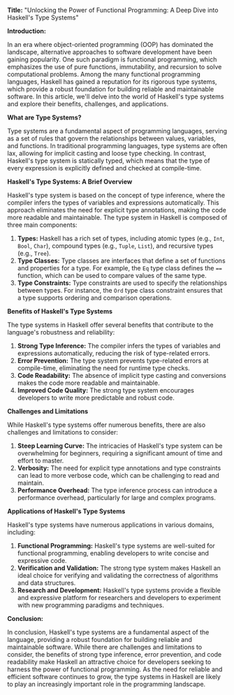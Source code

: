 **Title:** "Unlocking the Power of Functional Programming: A Deep Dive into Haskell's Type Systems"

**Introduction:**

In an era where object-oriented programming (OOP) has dominated the landscape, alternative approaches to software development have been gaining popularity. One such paradigm is functional programming, which emphasizes the use of pure functions, immutability, and recursion to solve computational problems. Among the many functional programming languages, Haskell has gained a reputation for its rigorous type systems, which provide a robust foundation for building reliable and maintainable software. In this article, we'll delve into the world of Haskell's type systems and explore their benefits, challenges, and applications.

**What are Type Systems?**

Type systems are a fundamental aspect of programming languages, serving as a set of rules that govern the relationships between values, variables, and functions. In traditional programming languages, type systems are often lax, allowing for implicit casting and loose type checking. In contrast, Haskell's type system is statically typed, which means that the type of every expression is explicitly defined and checked at compile-time.

**Haskell's Type Systems: A Brief Overview**

Haskell's type system is based on the concept of type inference, where the compiler infers the types of variables and expressions automatically. This approach eliminates the need for explicit type annotations, making the code more readable and maintainable. The type system in Haskell is composed of three main components:

1. **Types:** Haskell has a rich set of types, including atomic types (e.g., `Int`, `Bool`, `Char`), compound types (e.g., `Tuple`, `List`), and recursive types (e.g., `Tree`).
2. **Type Classes:** Type classes are interfaces that define a set of functions and properties for a type. For example, the `Eq` type class defines the `==` function, which can be used to compare values of the same type.
3. **Type Constraints:** Type constraints are used to specify the relationships between types. For instance, the `Ord` type class constraint ensures that a type supports ordering and comparison operations.

**Benefits of Haskell's Type Systems**

The type systems in Haskell offer several benefits that contribute to the language's robustness and reliability:

1. **Strong Type Inference:** The compiler infers the types of variables and expressions automatically, reducing the risk of type-related errors.
2. **Error Prevention:** The type system prevents type-related errors at compile-time, eliminating the need for runtime type checks.
3. **Code Readability:** The absence of implicit type casting and conversions makes the code more readable and maintainable.
4. **Improved Code Quality:** The strong type system encourages developers to write more predictable and robust code.

**Challenges and Limitations**

While Haskell's type systems offer numerous benefits, there are also challenges and limitations to consider:

1. **Steep Learning Curve:** The intricacies of Haskell's type system can be overwhelming for beginners, requiring a significant amount of time and effort to master.
2. **Verbosity:** The need for explicit type annotations and type constraints can lead to more verbose code, which can be challenging to read and maintain.
3. **Performance Overhead:** The type inference process can introduce a performance overhead, particularly for large and complex programs.

**Applications of Haskell's Type Systems**

Haskell's type systems have numerous applications in various domains, including:

1. **Functional Programming:** Haskell's type systems are well-suited for functional programming, enabling developers to write concise and expressive code.
2. **Verification and Validation:** The strong type system makes Haskell an ideal choice for verifying and validating the correctness of algorithms and data structures.
3. **Research and Development:** Haskell's type systems provide a flexible and expressive platform for researchers and developers to experiment with new programming paradigms and techniques.

**Conclusion:**

In conclusion, Haskell's type systems are a fundamental aspect of the language, providing a robust foundation for building reliable and maintainable software. While there are challenges and limitations to consider, the benefits of strong type inference, error prevention, and code readability make Haskell an attractive choice for developers seeking to harness the power of functional programming. As the need for reliable and efficient software continues to grow, the type systems in Haskell are likely to play an increasingly important role in the programming landscape.